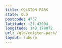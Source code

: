 ```yaml
---
title: COLSTON PARK
state: QLD
postcode: 4737
latitude: -21.43004
longitude: 149.178072
url: /qld/colston-park/
layout: suburb
---
```

